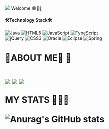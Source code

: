 
<!---
- 👋 Hi, I’m @kimsr9210
- 👀 I’m interested in ...
- 🌱 I’m currently learning ...
- 💞️ I’m looking to collaborate on ...
- 
- 📫 How to reach me ...

kimsr9210/kimsr9210 is a ✨ special ✨ repository because its `README.md` (this file) appears on your GitHub profile.
You can click the Preview link to take a look at your changes.
--->

<img src="https://capsule-render.vercel.app/api?type=shark&color=auto&height=300&section=header&text=soryeon%20kim&fontSize=90" />
Welcome 😁👋🏻


<h4>🛠Technology Stack🛠</h4>


![Java](https://img.shields.io/badge/java-%23ED8B00.svg?style=for-the-badge&logo=java&logoColor=white)
![HTML5](https://img.shields.io/badge/html5-%23E34F26.svg?style=for-the-badge&logo=html5&logoColor=white)
![JavaScript](https://img.shields.io/badge/javascript-%23323330.svg?style=for-the-badge&logo=javascript&logoColor=%23F7DF1E)
![TypeScript](https://img.shields.io/badge/typescript-%23007ACC.svg?style=for-the-badge&logo=typescript&logoColor=white)<br/>
![jQuery](https://img.shields.io/badge/jquery-%230769AD.svg?style=for-the-badge&logo=jquery&logoColor=white)
![CSS3](https://img.shields.io/badge/css3-%231572B6.svg?style=for-the-badge&logo=css3&logoColor=white)
![Oracle](https://img.shields.io/badge/Oracle-F80000?style=for-the-badge&logo=oracle&logoColor=white)
![Eclipse](https://img.shields.io/badge/Eclipse-FE7A16.svg?style=for-the-badge&logo=Eclipse&logoColor=white)
![Spring](https://img.shields.io/badge/spring-%236DB33F.svg?style=for-the-badge&logo=spring&logoColor=white)


<h1>🍒ABOUT ME👀 🍒<h1/>

<!--
<a href="[연결할 링크]" target="_blank"><img src="https://img.shields.io/badge/[쓰고 싶은 텍스트]-[컬러 코드]?style=flat-square&logo=[브랜드 이름]&logoColor=white"/></a>
--> 
 
<a href="https://velog.io/@colorful-stars" target="_blank"><img src="https://img.shields.io/badge/Naver-20c997?style=flat-square&logo=Naver&logoColor=white"/></a>
<a href="https://velog.io/@colorful-stars" target="_blank"><img src="https://img.shields.io/badge/Instergram-ff69b4?style=flat-square&logo=Instagram&logoColor=white"/></a>
 <a href="https://velog.io/@colorful-stars" target="_blank"><img src="https://img.shields.io/badge/Mail-20c997?style=flat-square&logo=Gmail&logoColor=white"/></a>
 
 MY STATS 👨🏻‍💻
 
 
![Anurag's GitHub stats](https://github-readme-stats.vercel.app/api?username=kimsr9210&show_icons=true&theme=graywhite)

